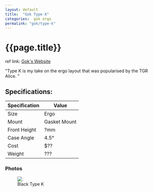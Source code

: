 ```yaml
---
layout: default
title:  "Gok Type K"
categories:  gok ergo
permalink: "gok/type-k"
---
```

# {{page.title}}

ref link: [Gok's Website](https://www.gok.design/type-k)

"Type K is my take on the ergo layout that was popularised by the TGR Alice.
"

## Specifications:

| Specification | Value |
|---|---|
| Size | Ergo |
| Mount | Gasket Mount |
| Front Height | ?mm |
| Case Angle | 4.5° |
| Cost | $?? |
| Weight | ??? |

### Photos
<figure>
  <img src="{{ 'assets/images/gok/type-k/black-type-k.png' | relative_url }}">
  <figcaption>Black Type K</figcaption>
</figure>
